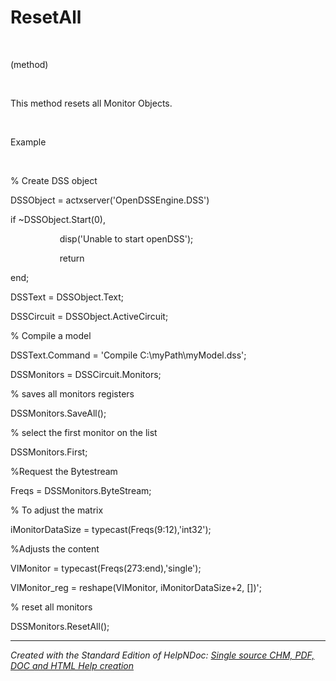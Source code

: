 # ResetAll

&nbsp;

(method)

&nbsp;

This method resets all Monitor Objects.

&nbsp;

Example

&nbsp;

% Create DSS object

DSSObject = actxserver('OpenDSSEngine.DSS')

if ~DSSObject.Start(0),

&nbsp; &nbsp; &nbsp; &nbsp; &nbsp; &nbsp; &nbsp; &nbsp; &nbsp; &nbsp; disp('Unable to start openDSS');

&nbsp; &nbsp; &nbsp; &nbsp; &nbsp; &nbsp; &nbsp; &nbsp; &nbsp; &nbsp; return

end;

DSSText = DSSObject.Text;

DSSCircuit = DSSObject.ActiveCircuit;

% Compile a model &nbsp; &nbsp; &nbsp; &nbsp;

DSSText.Command = 'Compile C:\\myPath\\myModel.dss';

DSSMonitors = DSSCircuit.Monitors;

% saves all monitors registers

DSSMonitors.SaveAll();

% select the first monitor on the list

DSSMonitors.First;&nbsp;

%Request the Bytestream

Freqs = DSSMonitors.ByteStream;&nbsp;

% To adjust the matrix

iMonitorDataSize = typecast(Freqs(9:12),'int32');&nbsp;

%Adjusts the content

VIMonitor = typecast(Freqs(273:end),'single');&nbsp;

VIMonitor\_reg = reshape(VIMonitor, iMonitorDataSize+2, \[\])';

% reset all monitors

DSSMonitors.ResetAll();&nbsp;


***
_Created with the Standard Edition of HelpNDoc: [Single source CHM, PDF, DOC and HTML Help creation](<https://www.helpndoc.com/help-authoring-tool>)_
